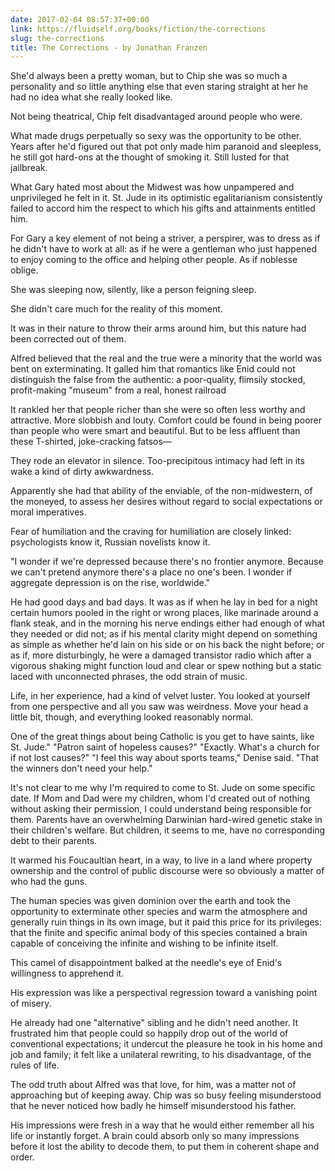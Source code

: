 ```yaml
---
date: 2017-02-04 08:57:37+00:00
link: https://fluidself.org/books/fiction/the-corrections
slug: the-corrections
title: The Corrections - by Jonathan Franzen
---
```


She'd always been a pretty woman, but to Chip she was so much a personality and so little anything else that even staring straight at her he had no idea what she really looked like.

Not being theatrical, Chip felt disadvantaged around people who were.

What made drugs perpetually so sexy was the opportunity to be other. Years after he'd figured out that pot only made him paranoid and sleepless, he still got hard-ons at the thought of smoking it. Still lusted for that jailbreak.

What Gary hated most about the Midwest was how unpampered and unprivileged he felt in it. St. Jude in its optimistic egalitarianism consistently failed to accord him the respect to which his gifts and attainments entitled him.

For Gary a key element of not being a striver, a perspirer, was to dress as if he didn't have to work at all: as if he were a gentleman who just happened to enjoy coming to the office and helping other people. As if noblesse oblige.

She was sleeping now, silently, like a person feigning sleep.

She didn't care much for the reality of this moment.

It was in their nature to throw their arms around him, but this nature had been corrected out of them.

Alfred believed that the real and the true were a minority that the world was bent on exterminating. It galled him that romantics like Enid could not distinguish the false from the authentic: a poor-quality, flimsily stocked, profit-making "museum" from a real, honest railroad

It rankled her that people richer than she were so often less worthy and attractive. More slobbish and louty. Comfort could be found in being poorer than people who were smart and beautiful. But to be less affluent than these T-shirted, joke-cracking fatsos—

They rode an elevator in silence. Too-precipitous intimacy had left in its wake a kind of dirty awkwardness.

Apparently she had that ability of the enviable, of the non-midwestern, of the moneyed, to assess her desires without regard to social expectations or moral imperatives.

Fear of humiliation and the craving for humiliation are closely linked: psychologists know it, Russian novelists know it.

"I wonder if we're depressed because there's no frontier anymore. Because we can't pretend anymore there's a place no one's been. I wonder if aggregate depression is on the rise, worldwide."

He had good days and bad days. It was as if when he lay in bed for a night certain humors pooled in the right or wrong places, like marinade around a flank steak, and in the morning his nerve endings either had enough of what they needed or did not; as if his mental clarity might depend on something as simple as whether he'd lain on his side or on his back the night before; or as if, more disturbingly, he were a damaged transistor radio which after a vigorous shaking might function loud and clear or spew nothing but a static laced with unconnected phrases, the odd strain of music.

Life, in her experience, had a kind of velvet luster. You looked at yourself from one perspective and all you saw was weirdness. Move your head a little bit, though, and everything looked reasonably normal.

One of the great things about being Catholic is you get to have saints, like St. Jude." "Patron saint of hopeless causes?" "Exactly. What's a church for if not lost causes?" "I feel this way about sports teams," Denise said. "That the winners don't need your help."

It's not clear to me why I'm required to come to St. Jude on some specific date. If Mom and Dad were my children, whom I'd created out of nothing without asking their permission, I could understand being responsible for them. Parents have an overwhelming Darwinian hard-wired genetic stake in their children's welfare. But children, it seems to me, have no corresponding debt to their parents.

It warmed his Foucaultian heart, in a way, to live in a land where property ownership and the control of public discourse were so obviously a matter of who had the guns.

The human species was given dominion over the earth and took the opportunity to exterminate other species and warm the atmosphere and generally ruin things in its own image, but it paid this price for its privileges: that the finite and specific animal body of this species contained a brain capable of conceiving the infinite and wishing to be infinite itself.

This camel of disappointment balked at the needle's eye of Enid's willingness to apprehend it.

His expression was like a perspectival regression toward a vanishing point of misery.

He already had one "alternative" sibling and he didn't need another. It frustrated him that people could so happily drop out of the world of conventional expectations; it undercut the pleasure he took in his home and job and family; it felt like a unilateral rewriting, to his disadvantage, of the rules of life.

The odd truth about Alfred was that love, for him, was a matter not of approaching but of keeping away. Chip was so busy feeling misunderstood that he never noticed how badly he himself misunderstood his father.

His impressions were fresh in a way that he would either remember all his life or instantly forget. A brain could absorb only so many impressions before it lost the ability to decode them, to put them in coherent shape and order.

